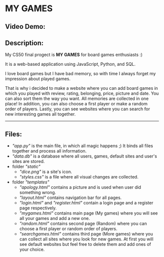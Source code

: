 # MY GAMES
## Video Demo:  <URL HERE>
## Description:

My CS50 final progect is **MY GAMES** for board games enthusiasts :)

It is a web-based application using JavaScript, Python, and SQL.

I love board games but I have bad memory, so with time I always forget my impression about played games.

That is why i decided to make a website where you can add board games in which you played with review, rating, belonging, price, picture and date. You can also sort them the way you want. All memories are collected in one place!
In addition, you can also choose a first player or make a random order of players.
Lastly, you can see websites where you can search for new interesting games all together.

---

## Files:
* *"app.py"* is the main file, in which all magic happens ;) It binds all files together and process all information.
* *"data.db"* is a database where all users, games, default sites and user's sites are stored.
* folder *"static"*
    * *"dice.png"* is a site's icon.
    * *"styles.css"* is a file where all visual changes are collected.
* folder *"templates"*
    * *"apology.html"* contains a picture and is used when user did something wrong.
    * *"layout.html"* contains navigation bar for all pages.
    * *"login.html"* and *"register.html"* contain a login page and a register page respectively.
    * *"mygames.html"* contains main page (My games) where you will see all your games and add a new one.
    * *"random.html"* contains second page (Random) where you can choose a first player or random order of players.
    * *"searchgames.html"* contains third page (More games) where you can collect all sites where you look for new games. At first you will see default websites but feel free to delete them and add ones of your choice.